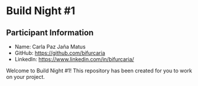 # Build Night #1

## Participant Information
- Name: Carla Paz Jaña Matus
- GitHub: https://github.com/bifurcaria
- LinkedIn: https://www.linkedin.com/in/bifurcaria/

Welcome to Build Night #1! This repository has been created for you to work on your project.

